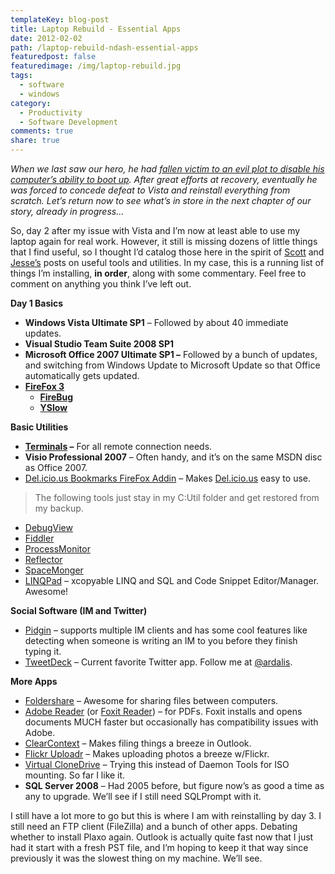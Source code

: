 ```yaml
---
templateKey: blog-post
title: Laptop Rebuild - Essential Apps
date: 2012-02-02
path: /laptop-rebuild-ndash-essential-apps
featuredpost: false
featuredimage: /img/laptop-rebuild.jpg
tags:
  - software
  - windows
category:
  - Productivity
  - Software Development
comments: true
share: true
---
```


_When we last saw our hero, he had_ [_fallen victim to an evil plot to disable his computer’s ability to boot up_](/vista-cleanup-may-corrupt-os-and-prevent-boot)_. After great efforts at recovery, eventually he was forced to concede defeat to Vista and reinstall everything from scratch. Let’s return now to see what’s in store in the next chapter of our story, already in progress…_

So, day 2 after my issue with Vista and I’m now at least able to use my laptop again for real work. However, it still is missing dozens of little things that I find useful, so I thought I’d catalog those here in the spirit of [Scott](http://www.hanselman.com/blog/ScottHanselmans2007UltimateDeveloperAndPowerUsersToolListForWindows.aspx) and [Jesse’s](http://silverlight.net/blogs/jesseliberty/archive/2008/11/02/my-favorite-utilities.aspx) posts on useful tools and utilities. In my case, this is a running list of things I’m installing, **in order**, along with some commentary. Feel free to comment on anything you think I’ve left out.

**Day 1 Basics**

- **Windows Vista Ultimate SP1** – Followed by about 40 immediate updates.
- **Visual Studio Team Suite 2008 SP1**
- **Microsoft Office 2007 Ultimate SP1 –** Followed by a bunch of updates, and switching from Windows Update to Microsoft Update so that Office automatically gets updated.
- **[FireFox 3](http://www.mozilla.com/en-US/firefox)**
    - **[FireBug](https://addons.mozilla.org/en-US/firefox/search?q=firebug&cat=all)**
    - **[YSlow](https://addons.mozilla.org/en-US/firefox/addon/5369)**

**Basic Utilities**

- **[Terminals](http://www.codeplex.com/Terminals) –** For all remote connection needs.
- **Visio Professional 2007** – Often handy, and it’s on the same MSDN disc as Office 2007.
- [Del.icio.us Bookmarks FireFox Addin](https://addons.mozilla.org/en-US/firefox/addon/3615) – Makes [Del.icio.us](http://del.icio.us) easy to use.

> The following tools just stay in my C:Util folder and get restored from my backup.

- [DebugView](http://technet.microsoft.com/en-us/sysinternals/bb896647.aspx)
- [Fiddler](http://www.fiddlertool.com/fiddler/version.asp)
- [ProcessMonitor](http://technet.microsoft.com/en-us/sysinternals/bb896645.aspx)
- [Reflector](http://www.red-gate.com/products/reflector)
- [SpaceMonger](http://www.sixty-five.cc/sm/v1x.php)
- [LINQPad](http://linqpad.net) – xcopyable LINQ and SQL and Code Snippet Editor/Manager. Awesome!

**Social Software (IM and Twitter)**

- [Pidgin](http://www.pidgin.im/download) – supports multiple IM clients and has some cool features like detecting when someone is writing an IM to you before they finish typing it.
- [TweetDeck](http://www.tweetdeck.com/beta) – Current favorite Twitter app. Follow me at [@ardalis](http://twitter.com/ardalis).

**More Apps**

- [Foldershare](http://www.foldershare.com) – Awesome for sharing files between computers.
- [Adobe Reader](http://www.adobe.com/products/acrobat/readstep2_servefile.html?option=full&order=1&type=rs2_main&language=English&platform=WinVIS&hasjavascript=1&dlm=nos&rdr_ver=reader9&alt_offer_d=0) (or [Foxit Reader](http://www.foxitsoftware.com/pdf/rd_intro.php)) – for PDFs. Foxit installs and opens documents MUCH faster but occasionally has compatibility issues with Adobe.
- [ClearContext](http://clearcontext.com) – Makes filing things a breeze in Outlook.
- [Flickr Uploadr](http://www.flickr.com/tools) – Makes uploading photos a breeze w/Flickr.
- [Virtual CloneDrive](http://www.slysoft.com/en/download.html) – Trying this instead of Daemon Tools for ISO mounting. So far I like it.
- **SQL Server 2008** – Had 2005 before, but figure now’s as good a time as any to upgrade. We’ll see if I still need SQLPrompt with it.

I still have a lot more to go but this is where I am with reinstalling by day 3. I still need an FTP client (FileZilla) and a bunch of other apps. Debating whether to install Plaxo again. Outlook is actually quite fast now that I just had it start with a fresh PST file, and I’m hoping to keep it that way since previously it was the slowest thing on my machine. We’ll see.
